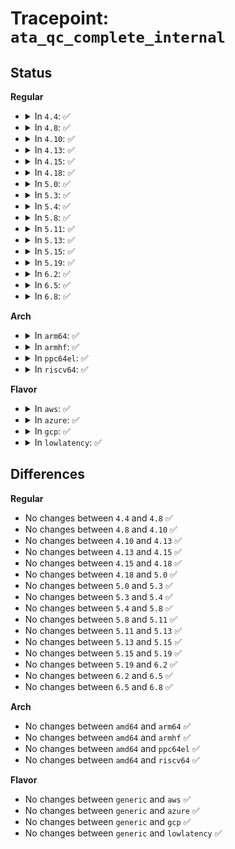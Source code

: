# Tracepoint: <code>ata_qc_complete_internal</code>

## Status
<b>Regular</b>
<ul>
<li>
<details>
<summary>In <code>4.4</code>: ✅</summary>

Event:

```c
struct trace_event_raw_ata_qc_complete_template {
    struct trace_entry ent;
    unsigned int ata_port;
    unsigned int ata_dev;
    unsigned int tag;
    unsigned char status;
    unsigned char dev;
    unsigned char lbal;
    unsigned char lbam;
    unsigned char lbah;
    unsigned char nsect;
    unsigned char error;
    unsigned char hob_lbal;
    unsigned char hob_lbam;
    unsigned char hob_lbah;
    unsigned char hob_nsect;
    unsigned char hob_feature;
    unsigned char ctl;
    long unsigned int flags;
    char __data[0];
};
```
Function:

```c
void trace_event_raw_event_ata_qc_complete_template(void *__data, struct ata_queued_cmd *qc);
```
</details>
</li>
<li>
<details>
<summary>In <code>4.8</code>: ✅</summary>

Event:

```c
struct trace_event_raw_ata_qc_complete_template {
    struct trace_entry ent;
    unsigned int ata_port;
    unsigned int ata_dev;
    unsigned int tag;
    unsigned char status;
    unsigned char dev;
    unsigned char lbal;
    unsigned char lbam;
    unsigned char lbah;
    unsigned char nsect;
    unsigned char error;
    unsigned char hob_lbal;
    unsigned char hob_lbam;
    unsigned char hob_lbah;
    unsigned char hob_nsect;
    unsigned char hob_feature;
    unsigned char ctl;
    long unsigned int flags;
    char __data[0];
};
```
Function:

```c
void trace_event_raw_event_ata_qc_complete_template(void *__data, struct ata_queued_cmd *qc);
```
</details>
</li>
<li>
<details>
<summary>In <code>4.10</code>: ✅</summary>

Event:

```c
struct trace_event_raw_ata_qc_complete_template {
    struct trace_entry ent;
    unsigned int ata_port;
    unsigned int ata_dev;
    unsigned int tag;
    unsigned char status;
    unsigned char dev;
    unsigned char lbal;
    unsigned char lbam;
    unsigned char lbah;
    unsigned char nsect;
    unsigned char error;
    unsigned char hob_lbal;
    unsigned char hob_lbam;
    unsigned char hob_lbah;
    unsigned char hob_nsect;
    unsigned char hob_feature;
    unsigned char ctl;
    long unsigned int flags;
    char __data[0];
};
```
Function:

```c
void trace_event_raw_event_ata_qc_complete_template(void *__data, struct ata_queued_cmd *qc);
```
</details>
</li>
<li>
<details>
<summary>In <code>4.13</code>: ✅</summary>

Event:

```c
struct trace_event_raw_ata_qc_complete_template {
    struct trace_entry ent;
    unsigned int ata_port;
    unsigned int ata_dev;
    unsigned int tag;
    unsigned char status;
    unsigned char dev;
    unsigned char lbal;
    unsigned char lbam;
    unsigned char lbah;
    unsigned char nsect;
    unsigned char error;
    unsigned char hob_lbal;
    unsigned char hob_lbam;
    unsigned char hob_lbah;
    unsigned char hob_nsect;
    unsigned char hob_feature;
    unsigned char ctl;
    long unsigned int flags;
    char __data[0];
};
```
Function:

```c
void trace_event_raw_event_ata_qc_complete_template(void *__data, struct ata_queued_cmd *qc);
```
</details>
</li>
<li>
<details>
<summary>In <code>4.15</code>: ✅</summary>

Event:

```c
struct trace_event_raw_ata_qc_complete_template {
    struct trace_entry ent;
    unsigned int ata_port;
    unsigned int ata_dev;
    unsigned int tag;
    unsigned char status;
    unsigned char dev;
    unsigned char lbal;
    unsigned char lbam;
    unsigned char lbah;
    unsigned char nsect;
    unsigned char error;
    unsigned char hob_lbal;
    unsigned char hob_lbam;
    unsigned char hob_lbah;
    unsigned char hob_nsect;
    unsigned char hob_feature;
    unsigned char ctl;
    long unsigned int flags;
    char __data[0];
};
```
Function:

```c
void trace_event_raw_event_ata_qc_complete_template(void *__data, struct ata_queued_cmd *qc);
```
</details>
</li>
<li>
<details>
<summary>In <code>4.18</code>: ✅</summary>

Event:

```c
struct trace_event_raw_ata_qc_complete_template {
    struct trace_entry ent;
    unsigned int ata_port;
    unsigned int ata_dev;
    unsigned int tag;
    unsigned char status;
    unsigned char dev;
    unsigned char lbal;
    unsigned char lbam;
    unsigned char lbah;
    unsigned char nsect;
    unsigned char error;
    unsigned char hob_lbal;
    unsigned char hob_lbam;
    unsigned char hob_lbah;
    unsigned char hob_nsect;
    unsigned char hob_feature;
    unsigned char ctl;
    long unsigned int flags;
    char __data[0];
};
```
Function:

```c
void trace_event_raw_event_ata_qc_complete_template(void *__data, struct ata_queued_cmd *qc);
```
</details>
</li>
<li>
<details>
<summary>In <code>5.0</code>: ✅</summary>

Event:

```c
struct trace_event_raw_ata_qc_complete_template {
    struct trace_entry ent;
    unsigned int ata_port;
    unsigned int ata_dev;
    unsigned int tag;
    unsigned char status;
    unsigned char dev;
    unsigned char lbal;
    unsigned char lbam;
    unsigned char lbah;
    unsigned char nsect;
    unsigned char error;
    unsigned char hob_lbal;
    unsigned char hob_lbam;
    unsigned char hob_lbah;
    unsigned char hob_nsect;
    unsigned char hob_feature;
    unsigned char ctl;
    long unsigned int flags;
    char __data[0];
};
```
Function:

```c
void trace_event_raw_event_ata_qc_complete_template(void *__data, struct ata_queued_cmd *qc);
```
</details>
</li>
<li>
<details>
<summary>In <code>5.3</code>: ✅</summary>

Event:

```c
struct trace_event_raw_ata_qc_complete_template {
    struct trace_entry ent;
    unsigned int ata_port;
    unsigned int ata_dev;
    unsigned int tag;
    unsigned char status;
    unsigned char dev;
    unsigned char lbal;
    unsigned char lbam;
    unsigned char lbah;
    unsigned char nsect;
    unsigned char error;
    unsigned char hob_lbal;
    unsigned char hob_lbam;
    unsigned char hob_lbah;
    unsigned char hob_nsect;
    unsigned char hob_feature;
    unsigned char ctl;
    long unsigned int flags;
    char __data[0];
};
```
Function:

```c
void trace_event_raw_event_ata_qc_complete_template(void *__data, struct ata_queued_cmd *qc);
```
</details>
</li>
<li>
<details>
<summary>In <code>5.4</code>: ✅</summary>

Event:

```c
struct trace_event_raw_ata_qc_complete_template {
    struct trace_entry ent;
    unsigned int ata_port;
    unsigned int ata_dev;
    unsigned int tag;
    unsigned char status;
    unsigned char dev;
    unsigned char lbal;
    unsigned char lbam;
    unsigned char lbah;
    unsigned char nsect;
    unsigned char error;
    unsigned char hob_lbal;
    unsigned char hob_lbam;
    unsigned char hob_lbah;
    unsigned char hob_nsect;
    unsigned char hob_feature;
    unsigned char ctl;
    long unsigned int flags;
    char __data[0];
};
```
Function:

```c
void trace_event_raw_event_ata_qc_complete_template(void *__data, struct ata_queued_cmd *qc);
```
</details>
</li>
<li>
<details>
<summary>In <code>5.8</code>: ✅</summary>

Event:

```c
struct trace_event_raw_ata_qc_complete_template {
    struct trace_entry ent;
    unsigned int ata_port;
    unsigned int ata_dev;
    unsigned int tag;
    unsigned char status;
    unsigned char dev;
    unsigned char lbal;
    unsigned char lbam;
    unsigned char lbah;
    unsigned char nsect;
    unsigned char error;
    unsigned char hob_lbal;
    unsigned char hob_lbam;
    unsigned char hob_lbah;
    unsigned char hob_nsect;
    unsigned char hob_feature;
    unsigned char ctl;
    long unsigned int flags;
    char __data[0];
};
```
Function:

```c
void trace_event_raw_event_ata_qc_complete_template(void *__data, struct ata_queued_cmd *qc);
```
</details>
</li>
<li>
<details>
<summary>In <code>5.11</code>: ✅</summary>

Event:

```c
struct trace_event_raw_ata_qc_complete_template {
    struct trace_entry ent;
    unsigned int ata_port;
    unsigned int ata_dev;
    unsigned int tag;
    unsigned char status;
    unsigned char dev;
    unsigned char lbal;
    unsigned char lbam;
    unsigned char lbah;
    unsigned char nsect;
    unsigned char error;
    unsigned char hob_lbal;
    unsigned char hob_lbam;
    unsigned char hob_lbah;
    unsigned char hob_nsect;
    unsigned char hob_feature;
    unsigned char ctl;
    long unsigned int flags;
    char __data[0];
};
```
Function:

```c
void trace_event_raw_event_ata_qc_complete_template(void *__data, struct ata_queued_cmd *qc);
```
</details>
</li>
<li>
<details>
<summary>In <code>5.13</code>: ✅</summary>

Event:

```c
struct trace_event_raw_ata_qc_complete_template {
    struct trace_entry ent;
    unsigned int ata_port;
    unsigned int ata_dev;
    unsigned int tag;
    unsigned char status;
    unsigned char dev;
    unsigned char lbal;
    unsigned char lbam;
    unsigned char lbah;
    unsigned char nsect;
    unsigned char error;
    unsigned char hob_lbal;
    unsigned char hob_lbam;
    unsigned char hob_lbah;
    unsigned char hob_nsect;
    unsigned char hob_feature;
    unsigned char ctl;
    long unsigned int flags;
    char __data[0];
};
```
Function:

```c
void trace_event_raw_event_ata_qc_complete_template(void *__data, struct ata_queued_cmd *qc);
```
</details>
</li>
<li>
<details>
<summary>In <code>5.15</code>: ✅</summary>

Event:

```c
struct trace_event_raw_ata_qc_complete_template {
    struct trace_entry ent;
    unsigned int ata_port;
    unsigned int ata_dev;
    unsigned int tag;
    unsigned char status;
    unsigned char dev;
    unsigned char lbal;
    unsigned char lbam;
    unsigned char lbah;
    unsigned char nsect;
    unsigned char error;
    unsigned char hob_lbal;
    unsigned char hob_lbam;
    unsigned char hob_lbah;
    unsigned char hob_nsect;
    unsigned char hob_feature;
    unsigned char ctl;
    long unsigned int flags;
    char __data[0];
};
```
Function:

```c
void trace_event_raw_event_ata_qc_complete_template(void *__data, struct ata_queued_cmd *qc);
```
</details>
</li>
<li>
<details>
<summary>In <code>5.19</code>: ✅</summary>

Event:

```c
struct trace_event_raw_ata_qc_complete_template {
    struct trace_entry ent;
    unsigned int ata_port;
    unsigned int ata_dev;
    unsigned int tag;
    unsigned char status;
    unsigned char dev;
    unsigned char lbal;
    unsigned char lbam;
    unsigned char lbah;
    unsigned char nsect;
    unsigned char error;
    unsigned char hob_lbal;
    unsigned char hob_lbam;
    unsigned char hob_lbah;
    unsigned char hob_nsect;
    unsigned char hob_feature;
    unsigned char ctl;
    long unsigned int flags;
    char __data[0];
};
```
Function:

```c
void trace_event_raw_event_ata_qc_complete_template(void *__data, struct ata_queued_cmd *qc);
```
</details>
</li>
<li>
<details>
<summary>In <code>6.2</code>: ✅</summary>

Event:

```c
struct trace_event_raw_ata_qc_complete_template {
    struct trace_entry ent;
    unsigned int ata_port;
    unsigned int ata_dev;
    unsigned int tag;
    unsigned char status;
    unsigned char dev;
    unsigned char lbal;
    unsigned char lbam;
    unsigned char lbah;
    unsigned char nsect;
    unsigned char error;
    unsigned char hob_lbal;
    unsigned char hob_lbam;
    unsigned char hob_lbah;
    unsigned char hob_nsect;
    unsigned char hob_feature;
    unsigned char ctl;
    long unsigned int flags;
    char __data[0];
};
```
Function:

```c
void trace_event_raw_event_ata_qc_complete_template(void *__data, struct ata_queued_cmd *qc);
```
</details>
</li>
<li>
<details>
<summary>In <code>6.5</code>: ✅</summary>

Event:

```c
struct trace_event_raw_ata_qc_complete_template {
    struct trace_entry ent;
    unsigned int ata_port;
    unsigned int ata_dev;
    unsigned int tag;
    unsigned char status;
    unsigned char dev;
    unsigned char lbal;
    unsigned char lbam;
    unsigned char lbah;
    unsigned char nsect;
    unsigned char error;
    unsigned char hob_lbal;
    unsigned char hob_lbam;
    unsigned char hob_lbah;
    unsigned char hob_nsect;
    unsigned char hob_feature;
    unsigned char ctl;
    long unsigned int flags;
    char __data[0];
};
```
Function:

```c
void trace_event_raw_event_ata_qc_complete_template(void *__data, struct ata_queued_cmd *qc);
```
</details>
</li>
<li>
<details>
<summary>In <code>6.8</code>: ✅</summary>

Event:

```c
struct trace_event_raw_ata_qc_complete_template {
    struct trace_entry ent;
    unsigned int ata_port;
    unsigned int ata_dev;
    unsigned int tag;
    unsigned char status;
    unsigned char dev;
    unsigned char lbal;
    unsigned char lbam;
    unsigned char lbah;
    unsigned char nsect;
    unsigned char error;
    unsigned char hob_lbal;
    unsigned char hob_lbam;
    unsigned char hob_lbah;
    unsigned char hob_nsect;
    unsigned char hob_feature;
    unsigned char ctl;
    long unsigned int flags;
    char __data[0];
};
```
Function:

```c
void trace_event_raw_event_ata_qc_complete_template(void *__data, struct ata_queued_cmd *qc);
```
</details>
</li>
</ul>
<b>Arch</b>
<ul>
<li>
<details>
<summary>In <code>arm64</code>: ✅</summary>

Event:

```c
struct trace_event_raw_ata_qc_complete_template {
    struct trace_entry ent;
    unsigned int ata_port;
    unsigned int ata_dev;
    unsigned int tag;
    unsigned char status;
    unsigned char dev;
    unsigned char lbal;
    unsigned char lbam;
    unsigned char lbah;
    unsigned char nsect;
    unsigned char error;
    unsigned char hob_lbal;
    unsigned char hob_lbam;
    unsigned char hob_lbah;
    unsigned char hob_nsect;
    unsigned char hob_feature;
    unsigned char ctl;
    long unsigned int flags;
    char __data[0];
};
```
Function:

```c
void trace_event_raw_event_ata_qc_complete_template(void *__data, struct ata_queued_cmd *qc);
```
</details>
</li>
<li>
<details>
<summary>In <code>armhf</code>: ✅</summary>

Event:

```c
struct trace_event_raw_ata_qc_complete_template {
    struct trace_entry ent;
    unsigned int ata_port;
    unsigned int ata_dev;
    unsigned int tag;
    unsigned char status;
    unsigned char dev;
    unsigned char lbal;
    unsigned char lbam;
    unsigned char lbah;
    unsigned char nsect;
    unsigned char error;
    unsigned char hob_lbal;
    unsigned char hob_lbam;
    unsigned char hob_lbah;
    unsigned char hob_nsect;
    unsigned char hob_feature;
    unsigned char ctl;
    long unsigned int flags;
    char __data[0];
};
```
Function:

```c
void trace_event_raw_event_ata_qc_complete_template(void *__data, struct ata_queued_cmd *qc);
```
</details>
</li>
<li>
<details>
<summary>In <code>ppc64el</code>: ✅</summary>

Event:

```c
struct trace_event_raw_ata_qc_complete_template {
    struct trace_entry ent;
    unsigned int ata_port;
    unsigned int ata_dev;
    unsigned int tag;
    unsigned char status;
    unsigned char dev;
    unsigned char lbal;
    unsigned char lbam;
    unsigned char lbah;
    unsigned char nsect;
    unsigned char error;
    unsigned char hob_lbal;
    unsigned char hob_lbam;
    unsigned char hob_lbah;
    unsigned char hob_nsect;
    unsigned char hob_feature;
    unsigned char ctl;
    long unsigned int flags;
    char __data[0];
};
```
Function:

```c
void trace_event_raw_event_ata_qc_complete_template(void *__data, struct ata_queued_cmd *qc);
```
</details>
</li>
<li>
<details>
<summary>In <code>riscv64</code>: ✅</summary>

Event:

```c
struct trace_event_raw_ata_qc_complete_template {
    struct trace_entry ent;
    unsigned int ata_port;
    unsigned int ata_dev;
    unsigned int tag;
    unsigned char status;
    unsigned char dev;
    unsigned char lbal;
    unsigned char lbam;
    unsigned char lbah;
    unsigned char nsect;
    unsigned char error;
    unsigned char hob_lbal;
    unsigned char hob_lbam;
    unsigned char hob_lbah;
    unsigned char hob_nsect;
    unsigned char hob_feature;
    unsigned char ctl;
    long unsigned int flags;
    char __data[0];
};
```
Function:

```c
void trace_event_raw_event_ata_qc_complete_template(void *__data, struct ata_queued_cmd *qc);
```
</details>
</li>
</ul>
<b>Flavor</b>
<ul>
<li>
<details>
<summary>In <code>aws</code>: ✅</summary>

Event:

```c
struct trace_event_raw_ata_qc_complete_template {
    struct trace_entry ent;
    unsigned int ata_port;
    unsigned int ata_dev;
    unsigned int tag;
    unsigned char status;
    unsigned char dev;
    unsigned char lbal;
    unsigned char lbam;
    unsigned char lbah;
    unsigned char nsect;
    unsigned char error;
    unsigned char hob_lbal;
    unsigned char hob_lbam;
    unsigned char hob_lbah;
    unsigned char hob_nsect;
    unsigned char hob_feature;
    unsigned char ctl;
    long unsigned int flags;
    char __data[0];
};
```
Function:

```c
void trace_event_raw_event_ata_qc_complete_template(void *__data, struct ata_queued_cmd *qc);
```
</details>
</li>
<li>
<details>
<summary>In <code>azure</code>: ✅</summary>

Event:

```c
struct trace_event_raw_ata_qc_complete_template {
    struct trace_entry ent;
    unsigned int ata_port;
    unsigned int ata_dev;
    unsigned int tag;
    unsigned char status;
    unsigned char dev;
    unsigned char lbal;
    unsigned char lbam;
    unsigned char lbah;
    unsigned char nsect;
    unsigned char error;
    unsigned char hob_lbal;
    unsigned char hob_lbam;
    unsigned char hob_lbah;
    unsigned char hob_nsect;
    unsigned char hob_feature;
    unsigned char ctl;
    long unsigned int flags;
    char __data[0];
};
```
Function:

```c
void trace_event_raw_event_ata_qc_complete_template(void *__data, struct ata_queued_cmd *qc);
```
</details>
</li>
<li>
<details>
<summary>In <code>gcp</code>: ✅</summary>

Event:

```c
struct trace_event_raw_ata_qc_complete_template {
    struct trace_entry ent;
    unsigned int ata_port;
    unsigned int ata_dev;
    unsigned int tag;
    unsigned char status;
    unsigned char dev;
    unsigned char lbal;
    unsigned char lbam;
    unsigned char lbah;
    unsigned char nsect;
    unsigned char error;
    unsigned char hob_lbal;
    unsigned char hob_lbam;
    unsigned char hob_lbah;
    unsigned char hob_nsect;
    unsigned char hob_feature;
    unsigned char ctl;
    long unsigned int flags;
    char __data[0];
};
```
Function:

```c
void trace_event_raw_event_ata_qc_complete_template(void *__data, struct ata_queued_cmd *qc);
```
</details>
</li>
<li>
<details>
<summary>In <code>lowlatency</code>: ✅</summary>

Event:

```c
struct trace_event_raw_ata_qc_complete_template {
    struct trace_entry ent;
    unsigned int ata_port;
    unsigned int ata_dev;
    unsigned int tag;
    unsigned char status;
    unsigned char dev;
    unsigned char lbal;
    unsigned char lbam;
    unsigned char lbah;
    unsigned char nsect;
    unsigned char error;
    unsigned char hob_lbal;
    unsigned char hob_lbam;
    unsigned char hob_lbah;
    unsigned char hob_nsect;
    unsigned char hob_feature;
    unsigned char ctl;
    long unsigned int flags;
    char __data[0];
};
```
Function:

```c
void trace_event_raw_event_ata_qc_complete_template(void *__data, struct ata_queued_cmd *qc);
```
</details>
</li>
</ul>

## Differences
<b>Regular</b>
<ul>
<li>
No changes between <code>4.4</code> and <code>4.8</code> ✅
</li>
<li>
No changes between <code>4.8</code> and <code>4.10</code> ✅
</li>
<li>
No changes between <code>4.10</code> and <code>4.13</code> ✅
</li>
<li>
No changes between <code>4.13</code> and <code>4.15</code> ✅
</li>
<li>
No changes between <code>4.15</code> and <code>4.18</code> ✅
</li>
<li>
No changes between <code>4.18</code> and <code>5.0</code> ✅
</li>
<li>
No changes between <code>5.0</code> and <code>5.3</code> ✅
</li>
<li>
No changes between <code>5.3</code> and <code>5.4</code> ✅
</li>
<li>
No changes between <code>5.4</code> and <code>5.8</code> ✅
</li>
<li>
No changes between <code>5.8</code> and <code>5.11</code> ✅
</li>
<li>
No changes between <code>5.11</code> and <code>5.13</code> ✅
</li>
<li>
No changes between <code>5.13</code> and <code>5.15</code> ✅
</li>
<li>
No changes between <code>5.15</code> and <code>5.19</code> ✅
</li>
<li>
No changes between <code>5.19</code> and <code>6.2</code> ✅
</li>
<li>
No changes between <code>6.2</code> and <code>6.5</code> ✅
</li>
<li>
No changes between <code>6.5</code> and <code>6.8</code> ✅
</li>
</ul>
<b>Arch</b>
<ul>
<li>
No changes between <code>amd64</code> and <code>arm64</code> ✅
</li>
<li>
No changes between <code>amd64</code> and <code>armhf</code> ✅
</li>
<li>
No changes between <code>amd64</code> and <code>ppc64el</code> ✅
</li>
<li>
No changes between <code>amd64</code> and <code>riscv64</code> ✅
</li>
</ul>
<b>Flavor</b>
<ul>
<li>
No changes between <code>generic</code> and <code>aws</code> ✅
</li>
<li>
No changes between <code>generic</code> and <code>azure</code> ✅
</li>
<li>
No changes between <code>generic</code> and <code>gcp</code> ✅
</li>
<li>
No changes between <code>generic</code> and <code>lowlatency</code> ✅
</li>
</ul>

